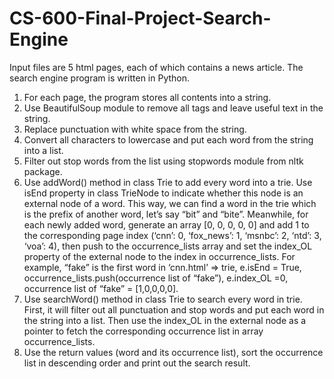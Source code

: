 # CS-600-Final-Project-Search-Engine

Input files are 5 html pages, each of which contains a news article. The search engine program is written in Python. 

1.	For each page, the program stores all contents into a string.
2.	Use BeautifulSoup module to remove all tags and leave useful text in the string.
3.	Replace punctuation with white space from the string.
4.	Convert all characters to lowercase and put each word from the string into a list.
5.	Filter out stop words from the list using stopwords module from nltk package.
6.	Use addWord() method in class Trie to add every word into a trie. Use isEnd property in class TrieNode to indicate whether this node is an external node of a word. This way, we can find a word in the trie which is the prefix of another word, let’s say “bit” and “bite”.  Meanwhile, for each newly added word, generate an array [0, 0, 0, 0, 0] and add 1 to the corresponding page index (‘cnn’: 0, ‘fox_news’: 1, ‘msnbc’: 2, ‘ntd’: 3, ‘voa’: 4), then push to the occurrence_lists array and set the index_OL property of the external node to the index in occurrence_lists. 
For example, “fake” is the first word in ‘cnn.html’ => trie, e.isEnd = True, occurrence_lists.push(occurrence list of “fake”), e.index_OL =0, occurrence list of “fake” = [1,0,0,0,0].
7.	Use searchWord() method in class Trie to search every word in trie. First, it will filter out all punctuation and stop words and put each word in the string into a list. Then use the index_OL in the external node as a pointer to fetch the corresponding occurrence list in array occurrence_lists.
8.	Use the return values (word and its occurrence list), sort the occurrence list in descending order and print out the search result.
